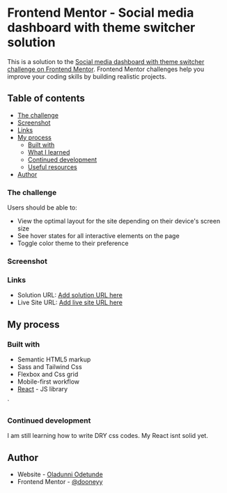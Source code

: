 # Frontend Mentor - Social media dashboard with theme switcher solution

This is a solution to the [Social media dashboard with theme switcher challenge on Frontend Mentor](https://www.frontendmentor.io/challenges/social-media-dashboard-with-theme-switcher-6oY8ozp_H).
Frontend Mentor challenges help you improve your coding skills by building realistic projects. 

## Table of contents

  - [The challenge](#the-challenge)
  - [Screenshot](#screenshot)
  - [Links](#links)
- [My process](#my-process)
  - [Built with](#built-with)
  - [What I learned](#what-i-learned)
  - [Continued development](#continued-development)
  - [Useful resources](#useful-resources)
- [Author](#author)


### The challenge

Users should be able to:

- View the optimal layout for the site depending on their device's screen size
- See hover states for all interactive elements on the page
- Toggle color theme to their preference

### Screenshot



### Links

- Solution URL: [Add solution URL here](https://your-solution-url.com)
- Live Site URL: [Add live site URL here](https://your-live-site-url.com)

## My process

### Built with

- Semantic HTML5 markup
- Sass and Tailwind Css
- Flexbox and Css grid
- Mobile-first workflow
- [React](https://reactjs.org/) - JS library

`

### Continued development

I am still learning how to write DRY css codes.
My React isnt solid yet.


## Author

- Website - [Oladunni Odetunde](https://dooneyy.netlify.app/)
- Frontend Mentor - [@dooneyy](https://www.frontendmentor.io/profile/dooneyy)
